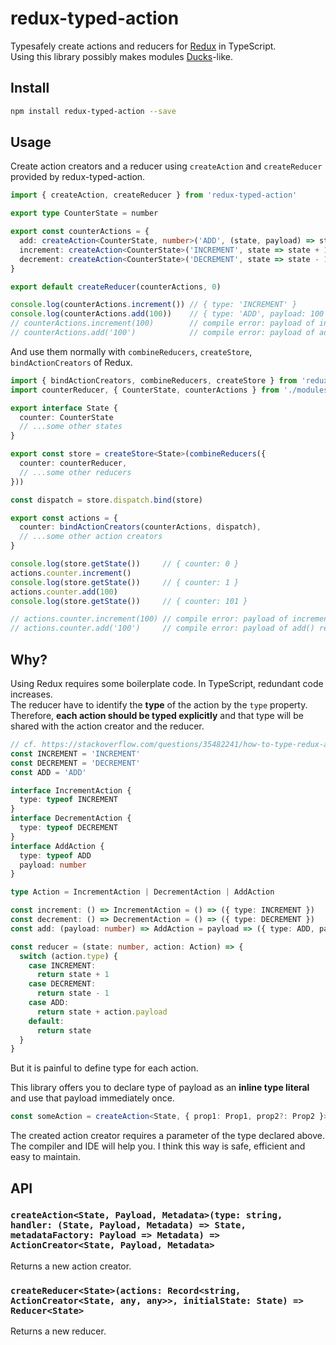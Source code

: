# redux-typed-action

Typesafely create actions and reducers for [Redux](https://github.com/reactjs/redux) in TypeScript.  
Using this library possibly makes modules [Ducks](https://github.com/erikras/ducks-modular-redux)-like.

## Install

```bash
npm install redux-typed-action --save
```

## Usage

Create action creators and a reducer using `createAction` and `createReducer` provided by redux-typed-action.

```typescript
import { createAction, createReducer } from 'redux-typed-action'

export type CounterState = number

export const counterActions = {
  add: createAction<CounterState, number>('ADD', (state, payload) => state + payload),
  increment: createAction<CounterState>('INCREMENT', state => state + 1),
  decrement: createAction<CounterState>('DECREMENT', state => state - 1),
}

export default createReducer(counterActions, 0)

console.log(counterActions.increment()) // { type: 'INCREMENT' }
console.log(counterActions.add(100))    // { type: 'ADD', payload: 100 }
// counterActions.increment(100)        // compile error: payload of increment() requires undefined
// counterActions.add('100')            // compile error: payload of add() requires number
```

And use them normally with `combineReducers`, `createStore`, `bindActionCreators` of Redux.

```typescript
import { bindActionCreators, combineReducers, createStore } from 'redux'
import counterReducer, { CounterState, counterActions } from './modules/counter'  // import the above

export interface State {
  counter: CounterState
  // ...some other states
}

export const store = createStore<State>(combineReducers({
  counter: counterReducer,
  // ...some other reducers
}))

const dispatch = store.dispatch.bind(store)

export const actions = {
  counter: bindActionCreators(counterActions, dispatch),
  // ...some other action creators
}

console.log(store.getState())     // { counter: 0 }
actions.counter.increment()
console.log(store.getState())     // { counter: 1 }
actions.counter.add(100)
console.log(store.getState())     // { counter: 101 }

// actions.counter.increment(100) // compile error: payload of increment() requires undefined
// actions.counter.add('100')     // compile error: payload of add() requires number
```

## Why?

Using Redux requires some boilerplate code.
In TypeScript, redundant code increases.  
The reducer have to identify the **type** of the action by the `type` property.
Therefore, **each action should be typed explicitly** and that type will be shared with the action creator and the reducer.

```typescript
// cf. https://stackoverflow.com/questions/35482241/how-to-type-redux-actions-and-redux-reducers-in-typescript
const INCREMENT = 'INCREMENT'
const DECREMENT = 'DECREMENT'
const ADD = 'ADD'

interface IncrementAction {
  type: typeof INCREMENT
}
interface DecrementAction {
  type: typeof DECREMENT
}
interface AddAction {
  type: typeof ADD
  payload: number
}

type Action = IncrementAction | DecrementAction | AddAction

const increment: () => IncrementAction = () => ({ type: INCREMENT })
const decrement: () => DecrementAction = () => ({ type: DECREMENT })
const add: (payload: number) => AddAction = payload => ({ type: ADD, payload })

const reducer = (state: number, action: Action) => {
  switch (action.type) {
    case INCREMENT:
      return state + 1
    case DECREMENT:
      return state - 1
    case ADD:
      return state + action.payload
    default:
      return state
  }
}
```

But it is painful to define type for each action.

This library offers you to declare type of payload as an **inline type literal** and use that payload immediately once.

```typescript
const someAction = createAction<State, { prop1: Prop1, prop2?: Prop2 }>('SOME_ACTION', (state, { prop1, prop2 }) => ({ ...state, prop1, prop2 }))
```

The created action creator requires a parameter of the type declared above.
The compiler and IDE will help you.
I think this way is safe, efficient and easy to maintain.

## API

### `createAction<State, Payload, Metadata>(type: string, handler: (State, Payload, Metadata) => State, metadataFactory: Payload => Metadata) => ActionCreator<State, Payload, Metadata>`

Returns a new action creator.

### `createReducer<State>(actions: Record<string, ActionCreator<State, any, any>>, initialState: State) => Reducer<State>`

Returns a new reducer.
